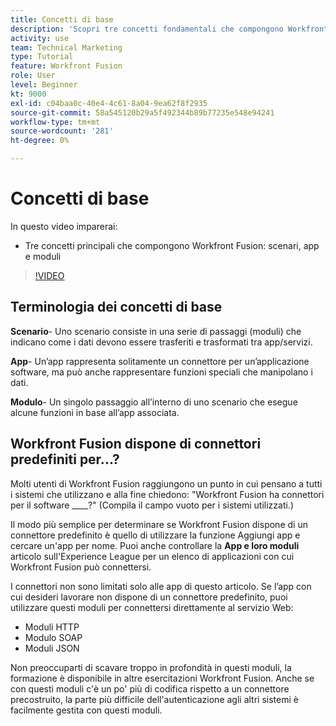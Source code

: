 ```yaml
---
title: Concetti di base
description: 'Scopri tre concetti fondamentali che compongono Workfront Fusion: scenari, app e moduli in [!DNL Adobe Workfront Fusion].'
activity: use
team: Technical Marketing
type: Tutorial
feature: Workfront Fusion
role: User
level: Beginner
kt: 9000
exl-id: c04baa0c-40e4-4c61-8a04-9ea62f8f2935
source-git-commit: 58a545120b29a5f492344b89b77235e548e94241
workflow-type: tm+mt
source-wordcount: '281'
ht-degree: 0%

---
```


# Concetti di base

In questo video imparerai:

* Tre concetti principali che compongono Workfront Fusion: scenari, app e moduli

>[!VIDEO](https://video.tv.adobe.com/v/335260/?quality=12)

## Terminologia dei concetti di base

**Scenario**- Uno scenario consiste in una serie di passaggi (moduli) che indicano come i dati devono essere trasferiti e trasformati tra app/servizi.

**App**- Un’app rappresenta solitamente un connettore per un’applicazione software, ma può anche rappresentare funzioni speciali che manipolano i dati.

**Modulo**- Un singolo passaggio all’interno di uno scenario che esegue alcune funzioni in base all’app associata.

## Workfront Fusion dispone di connettori predefiniti per...?

Molti utenti di Workfront Fusion raggiungono un punto in cui pensano a tutti i sistemi che utilizzano e alla fine chiedono: &quot;Workfront Fusion ha connettori per il software ____?&quot; (Compila il campo vuoto per i sistemi utilizzati.)

Il modo più semplice per determinare se Workfront Fusion dispone di un connettore predefinito è quello di utilizzare la funzione Aggiungi app e cercare un&#39;app per nome. Puoi anche controllare la **App e loro moduli** articolo sull&#39;Experience League per un elenco di applicazioni con cui Workfront Fusion può connettersi.

I connettori non sono limitati solo alle app di questo articolo. Se l’app con cui desideri lavorare non dispone di un connettore predefinito, puoi utilizzare questi moduli per connettersi direttamente al servizio Web:

* Moduli HTTP
* Modulo SOAP
* Moduli JSON

Non preoccuparti di scavare troppo in profondità in questi moduli, la formazione è disponibile in altre esercitazioni Workfront Fusion. Anche se con questi moduli c&#39;è un po&#39; più di codifica rispetto a un connettore precostruito, la parte più difficile dell&#39;autenticazione agli altri sistemi è facilmente gestita con questi moduli.

